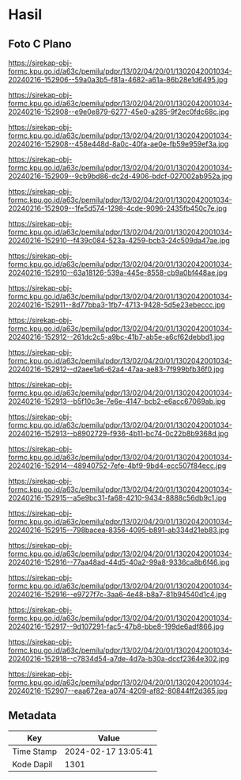 # Hasil

## Foto C Plano

https://sirekap-obj-formc.kpu.go.id/a63c/pemilu/pdpr/13/02/04/20/01/1302042001034-20240216-152906--59a0a3b5-f81a-4682-a61a-86b28e1d6495.jpg

https://sirekap-obj-formc.kpu.go.id/a63c/pemilu/pdpr/13/02/04/20/01/1302042001034-20240216-152908--e9e0e879-6277-45e0-a285-9f2ec0fdc68c.jpg

https://sirekap-obj-formc.kpu.go.id/a63c/pemilu/pdpr/13/02/04/20/01/1302042001034-20240216-152908--458e448d-8a0c-40fa-ae0e-fb59e959ef3a.jpg

https://sirekap-obj-formc.kpu.go.id/a63c/pemilu/pdpr/13/02/04/20/01/1302042001034-20240216-152909--9cb9bd86-dc2d-4906-bdcf-027002ab952a.jpg

https://sirekap-obj-formc.kpu.go.id/a63c/pemilu/pdpr/13/02/04/20/01/1302042001034-20240216-152909--1fe5d574-1298-4cde-9096-2435fb450c7e.jpg

https://sirekap-obj-formc.kpu.go.id/a63c/pemilu/pdpr/13/02/04/20/01/1302042001034-20240216-152910--f439c084-523a-4259-bcb3-24c509da47ae.jpg

https://sirekap-obj-formc.kpu.go.id/a63c/pemilu/pdpr/13/02/04/20/01/1302042001034-20240216-152910--63a18126-539a-445e-8558-cb9a0bf448ae.jpg

https://sirekap-obj-formc.kpu.go.id/a63c/pemilu/pdpr/13/02/04/20/01/1302042001034-20240216-152911--8d77bba3-1fb7-4713-9428-5d5e23ebeccc.jpg

https://sirekap-obj-formc.kpu.go.id/a63c/pemilu/pdpr/13/02/04/20/01/1302042001034-20240216-152912--261dc2c5-a9bc-41b7-ab5e-a6cf62debbd1.jpg

https://sirekap-obj-formc.kpu.go.id/a63c/pemilu/pdpr/13/02/04/20/01/1302042001034-20240216-152912--d2aee1a6-62a4-47aa-ae83-7f999bfb36f0.jpg

https://sirekap-obj-formc.kpu.go.id/a63c/pemilu/pdpr/13/02/04/20/01/1302042001034-20240216-152913--b5f10c3e-7e6e-4147-bcb2-e6acc67069ab.jpg

https://sirekap-obj-formc.kpu.go.id/a63c/pemilu/pdpr/13/02/04/20/01/1302042001034-20240216-152913--b8902729-f936-4b11-bc74-0c22b8b9368d.jpg

https://sirekap-obj-formc.kpu.go.id/a63c/pemilu/pdpr/13/02/04/20/01/1302042001034-20240216-152914--48940752-7efe-4bf9-9bd4-ecc507f84ecc.jpg

https://sirekap-obj-formc.kpu.go.id/a63c/pemilu/pdpr/13/02/04/20/01/1302042001034-20240216-152915--a5e9bc31-fa68-4210-9434-8888c56db9c1.jpg

https://sirekap-obj-formc.kpu.go.id/a63c/pemilu/pdpr/13/02/04/20/01/1302042001034-20240216-152915--798bacea-8356-4095-b891-ab334d21eb83.jpg

https://sirekap-obj-formc.kpu.go.id/a63c/pemilu/pdpr/13/02/04/20/01/1302042001034-20240216-152916--77aa48ad-44d5-40a2-99a8-9336ca8b6f46.jpg

https://sirekap-obj-formc.kpu.go.id/a63c/pemilu/pdpr/13/02/04/20/01/1302042001034-20240216-152916--e9727f7c-3aa6-4e48-b8a7-81b94540d1c4.jpg

https://sirekap-obj-formc.kpu.go.id/a63c/pemilu/pdpr/13/02/04/20/01/1302042001034-20240216-152917--9d107291-fac5-47b8-bbe8-199de6adf866.jpg

https://sirekap-obj-formc.kpu.go.id/a63c/pemilu/pdpr/13/02/04/20/01/1302042001034-20240216-152918--c7834d54-a7de-4d7a-b30a-dccf2364e302.jpg

https://sirekap-obj-formc.kpu.go.id/a63c/pemilu/pdpr/13/02/04/20/01/1302042001034-20240216-152907--eaa672ea-a074-4209-af82-80844ff2d365.jpg


## Metadata

| Key        | Value               |
| ---------- | ------------------- |
| Time Stamp | 2024-02-17 13:05:41 |
| Kode Dapil | 1301                |



